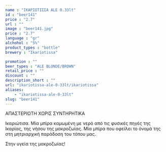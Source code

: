 ```yaml
---
name : "ΙΚΑΡΙΩΤΙΣΣΑ ALE 0.33lt"
id : "beer141"
price : "2.7"
url : ""
image : "beer141.jpg"
price : "2.7"
language : "gr"
alchohol : "5%"
product_types : "bottle"
brewery : "Ikariotissa"

promotion : ""
beer_types : "ALE BLONDE/BROWN"
retail_price : ""
discount : ""
description_short : ""
url: "ikariotissa-ale-0-33lt/ikariotissa"
aliases: 
    - "ikariotissa-ale-0-33lt"
slug: "beer141"
---
```


ΑΠΑΣΤΕΡΙΩΤΗ ΧΩΡΙΣ ΣΥΝΤΗΡΗΤΙΚΑ

Ικαριώτισα. Μία μπίρα καμωμένη με νερό από τις φυσικές πηγές της Ικαρίας, της νήσου της μακροζωίας. Μία μπίρα που οφείλει το όνομά της στη μητριαρχική παράδοση του τόπου μας.

Στην υγεία της μακροζωίας!
